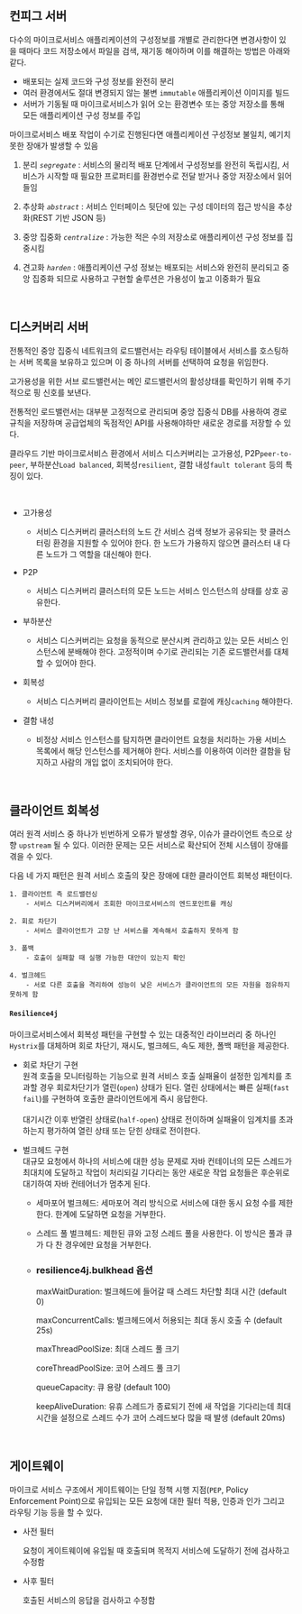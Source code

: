 ## 컨피그 서버

다수의 마이크로서비스 애플리케이션의 구성정보를 개별로 관리한다면 변경사항이 있을 때마다 코드 저장소에서 파일을 검색, 재기동 해야하며 이를 해결하는 방법은 아래와 같다.

- 배포되는 실제 코드와 구성 정보를 완전히 분리
- 여러 환경에서도 절대 변경되지 않는 불변 `immutable` 애플리케이션 이미지를 빌드
- 서버가 기동될 때 마이크로서비스가 읽어 오는 환경변수 또는 중앙 저장소를 통해 모든 애플리케이션 구성 정보를 주입

마이크로서비스 배포 작업이 수기로 진행된다면 애플리케이션 구성정보 불일치, 예기치 못한 장애가 발생할 수 있음  

1. 분리 _`segregate`_ : 서비스의 물리적 배포 단계에서 구성정보를 완전히 독립시킴, 서비스가 시작할 때 필요한 프로퍼티를 환경번수로 전달 받거나 중앙 저장소에서 읽어들임

2. 추상화 _`abstract`_ : 서비스 인터페이스 뒷단에 있는 구성 데이터의 접근 방식을 추상화(REST 기반 JSON 등)

3. 중앙 집중화 _`centralize`_ : 가능한 적은 수의 저장소로 애플리케이션 구성 정보를 집중시킴 

4. 견고화 _`harden`_ : 애플리케이션 구성 정보는 배포되는 서비스와 완전히 분리되고 중앙 집중화 되므로 사용하고 구현할 술루션은 가용성이 높고 이중화가 필요

<br> 


## 디스커버리 서버

전통적인 중앙 집중식 네트워크의 로드밸런서는 라우팅 테이블에서 서비스를 호스팅하는 서버 목록을 보유하고 있으며 이 중 하나의 서버를 선택하여 요청을 위임한다.

고가용성을 위한 서브 로드밸런서는 메인 로드밸런서의 활성상태를 확인하기 위해 주기적으로 핑 신호를 보낸다.

전통적인 로드밸런서는 대부분 고정적으로 관리되며 중앙 집중식 DB를 사용하여
경로 규칙을 저장하며 공급업체의 독점적인 API를 사용해야하만 새로운 경로를 저장할 수 있다.

클라우드 기반 마이크로서비스 환경에서 서비스 디스커버리는 고가용성, P2P`peer-to-peer`, 부하분산`Load balanced`, 회복성`resilient`, 결함 내성`fault tolerant` 등의 특징이 있다.

<br>

- 고가용성
    - 서비스 디스커버리 클러스터의 노드 간 서비스 검색 정보가 공유되는 핫 클러스터링 환경을 지원할 수 있어야 한다. 한 노드가 가용하지 않으면 클러스터 내 다른 노드가 그 역할을 대신해야 한다. 

- P2P
    - 서비스 디스커버리 클러스터의 모든 노드는 서비스 인스턴스의 상태를 상호 공유한다.

- 부하분산
    - 서비스 디스커버리는 요청을 동적으로 분산시켜 관리하고 있는 모든 서비스 인스턴스에 분배해야 한다. 고정적이며 수기로 관리되는 기존 로드밸런서를 대체할 수 있어야 한다. 
  
- 회복성
    - 서비스 디스커버리 클라이언트는 서비스 정보를 로컬에 캐싱`caching` 해야한다.

- 결함 내성
    - 비정상 서비스 인스턴스를 탐지하면 클라이언트 요청을 처리하는 가용 서비스 목록에서 해당 인스턴스를 제거해야 한다. 서비스를 이용하여 이러한 결함을 탐지하고 사람의 개입 없이 조치되어야 한다.

<br>

## 클라이언트 회복성

여러 원격 서비스 중 하나가 빈번하게 오류가 발생할 경우, 이슈가 클라이언트 측으로 상향 `upstream` 될 수 있다. 이러한 문제는 모든 서비스로 확산되어 전체 시스템이 장애를 겪을 수 있다.

다음 네 가지 패턴은 원격 서비스 호출의 잦은 장애에 대한 클라이언트 회복성 패턴이다.

    1. 클라이언트 측 로드밸런싱
        - 서비스 디스커버리에서 조회한 마이크로서비스의 엔드포인트를 캐싱

    2. 회로 차단기
        - 서비스 클라이언트가 고장 난 서비스를 계속해서 호출하지 못하게 함

    3. 폴백
        - 호출이 실패할 때 실행 가능한 대안이 있는지 확인

    4. 벌크헤드
        - 서로 다른 호출을 격리하여 성능이 낮은 서비스가 클라이언트의 모든 자원을 점유하지 못하게 함

#### `Resilience4j`
마이크로서비스에서 회복성 패턴을 구현할 수 있는 대중적인 라이브러리 중 하나인 `Hystrix`를 대체하며 회로 차단기, 재시도, 벌크헤드, 속도 제한, 폴백 패턴을 제공한다.

- 회로 차단기 구현  
    원격 호출을 모니터링하는 기능으로 원격 서비스 호출 실패율이 설정한 임계치를 초과할 경우 회로차단기가 열린(`open`) 상태가 된다. 열린 상태에서는 빠른 실패(`fast fail`)를 구현하여 호출한 클라이언트에게 즉시 응답한다.   
    <br> 
    대기시간 이후 반열린 상태로(`half-open`) 상태로 전이하며 실패율이 임계치를 초과하는지 평가하여 열린 상태 또는 닫힌 상태로 전이한다.

- 벌크헤드 구현  
    대규모 요청에서 하나의 서비스에 대한 성능 문제로 자바 컨테이너의 모든 스레드가 최대치에 도달하고 작업이 처리되길 기다리는 동안 새로운 작업 요청들은 후순위로 대기하여 자바 컨테어너가 멈추게 된다.
    - 세마포어 벌크헤드: 세마포어 격리 방식으로 서비스에 대한 동시 요청 수를 제한한다. 한계에 도달하면 요청을 거부한다.
    - 스레드 풀 벌크헤드: 제한된 큐와 고정 스레드 풀을 사용한다. 이 방식은 풀과 큐가 다 찬 경우에만 요청을 거부한다.

    - ### resilience4j.bulkhead 옵션  
        maxWaitDuration: 벌크헤드에 들어갈 때 스레드 차단할 최대 시간 (default 0)  

        maxConcurrentCalls: 벌크헤드에서 허용되는 최대 동시 호출 수  (default 25s)  

        maxThreadPoolSize: 최대 스레드 풀 크기  

        coreThreadPoolSize: 코어 스레드 풀 크기  

        queueCapacity: 큐 용량 (default 100)  

        keepAliveDuration: 유휴 스레드가 종료되기 전에 새 작업을 기다리는데 최대 시간을 설정으로 스레드 수가 코어 스레드보다 많을 때 발생 (default 20ms)

<br>

## 게이트웨이

마이크로 서비스 구조에서 게이트웨이는 단일 정책 시행 지점(`PEP`, Policy Enforcement Point)으로 유입되는 모든 요청에 대한 필터 적용, 인증과 인가 그리고 라우팅 기능 등을 할 수 있다.

- 사전 필터 

    요청이 게이트웨이에 유입될 때 호출되며 목적지 서비스에 도달하기 전에 검사하고 수정함

- 사후 필터

    호출된 서비스의 응답을 검사하고 수정함